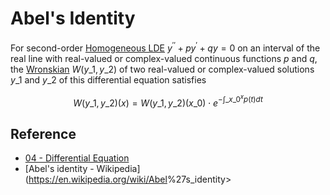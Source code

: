 # Abel's Identity

For second-order [Homogeneous LDE](Homogeneous%20Linear%20Differential%20Equation.md) $y^{\prime\prime}+p y^{\prime}+q y = 0$ on an interval of the real line with real-valued or complex-valued continuous functions $p$ and $q$, the [Wronskian](Wronskian.md) $W(y\_{1},y\_{2})$ of two real-valued or complex-valued solutions $y\_{1}$ and $y\_{2}$ of this differential equation satisfies

$$
W\left(y\_{1},y\_{2}\right)\left(x\right)=W\left(y\_{1},y\_{2}\right)\left(x\_{0}\right)\cdot e^{-\int\_{x\_{0}}^{x}p(t)dt}
$$

## Reference

* [04 - Differential Equation](../../../../00%20-%20Summary/SCMA104%20-%20System%20of%20Ordinary%20Differential%20Equations%20and%20Applications%20in%20Medical%20Science/04%20-%20Differential%20Equation.md)
* \[Abel's identity - Wikipedia\](<https://en.wikipedia.org/wiki/Abel>%27s_identity>
